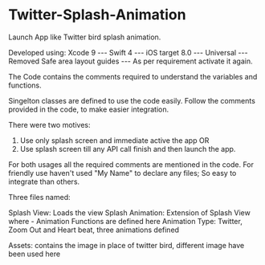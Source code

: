 # Twitter-Splash-Animation
Launch App like Twitter bird splash animation.

Developed using:
Xcode 9 ---
Swift 4 ---
iOS target 8.0 ---
Universal ---
Removed Safe area layout guides --- As per requirement activate it again.

The Code contains the comments required to understand the variables and functions.

Singelton classes are defined to use the code easily. Follow the comments provided in the code, to make easier integration.

There were two motives:
1. Use only splash screen and immediate active the app
OR
2. Use splash screen till any API call finish and then launch the app.

For both usages all the required comments are mentioned in the code. For friendly use haven't used "My Name" to declare any files; So easy to integrate than others.

Three files named:

Splash View: Loads the view
Splash Animation: Extension of Splash View where - Animation Functions are defined here 
Animation Type: Twitter, Zoom Out and Heart beat, three animations defined

Assets: contains the image in place of twitter bird, different image have been used here
